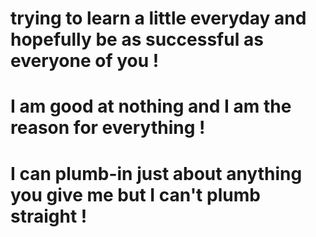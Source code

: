 # trying to learn a little everyday and hopefully be as successful as everyone of you !
# I am good at nothing and I am the reason for everything !
# I can plumb-in just about anything you give me but I can't plumb straight !

<!---
realplumbr/realplumbr is a ✨ special ✨ repository because its `README.md` (this file) appears on your GitHub profile.
You can click the Preview link to take a look at your changes.
--->
